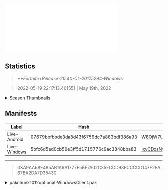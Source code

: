 <div style="pointer-events: none">
  <img style="pointer-events: none" src="https://raw.githubusercontent.com/Tectors/Archive/master/source/dependents/gen.20.40.svg" width="360" height="155">
<div>

## Statistics
> *++Fortnite+Release-20.40-CL-20175294-Windows*

> 2022-05-19 22:17:13.401551 | May 19th, 2022

<details>
  <summary>Season Thumbnails</summary>

  > Seasonal thumbnails are a season's normal ltms and their photos.

  | Name | ID |
  | - | - |
  | [Zero Build - Duos](https://raw.githubusercontent.com/Tectors/Archive/master/source/dependents/monthly-rotaton/playlist_nobuildbr_duo_20_40.png) | Playlist_NoBuildBR_Duo |
  | [Solo](https://raw.githubusercontent.com/Tectors/Archive/master/source/dependents/monthly-rotaton/playlist_defaultsolo_20_40.png) | Playlist_DefaultSolo |
  | [Zero Build - Trios](https://raw.githubusercontent.com/Tectors/Archive/master/source/dependents/monthly-rotaton/playlist_nobuildbr_trio_20_40.png) | Playlist_NoBuildBR_Trio |
  | [Zero Build - Solo](https://raw.githubusercontent.com/Tectors/Archive/master/source/dependents/monthly-rotaton/playlist_nobuildbr_solo_20_40.png) | Playlist_NoBuildBR_Solo |
</details>

## Manifests
| Label | Hash | Route |
| - | - | - |
| Live-Android | 07679bbfbbde3da8d43f6759dc7a883bdf386a93 | [W8OjW7UCkvn0kqHzNUqi3kvz2K0ySQ](https://github.com/Tectors/Archive/blob/master/manifests/W8OjW7UCkvn0kqHzNUqi3kvz2K0ySQ.manifest) |
| Live-Windows | 5bfc6d5ed0cb59e3ff5d1715776c9ac3848bba83 | [IxyCDxsNwIB8fOka9kizbvHJ2q3J8w](https://github.com/Tectors/Archive/blob/master/manifests/IxyCDxsNwIB8fOka9kizbvHJ2q3J8w.manifest) |

---

> 0XA9AA68E485AB1A9A1777F5BE7A02C35ECCD93FCCCCD147F2EA67BA2DA7D35430

<details>
  <summary>pakchunk1012optional-WindowsClient.pak</summary>

  > FortniteGame/Content/Paks/pakchunk1012optional-WindowsClient.pak

  > 0x629EDDB0E60EEFBF06EEE4593588466A0D9D893EF4BE1BB68405AF933BED1E38

  <img src="https://raw.githubusercontent.com/Tectors/Archive/master/source/dependents/referred/Pickaxe_ID_796_IndigoMale.svg" width="100"> <img src="https://raw.githubusercontent.com/Tectors/Archive/master/source/dependents/referred/EID_Indigo.svg" width="100"> <img src="https://raw.githubusercontent.com/Tectors/Archive/master/source/dependents/referred/CID_A_397_Athena_Commando_M_Indigo.svg" width="100"> <img src="https://raw.githubusercontent.com/Tectors/Archive/master/source/dependents/referred/BID_A_002_IndigoMale.svg" width="100"> 
</details>

